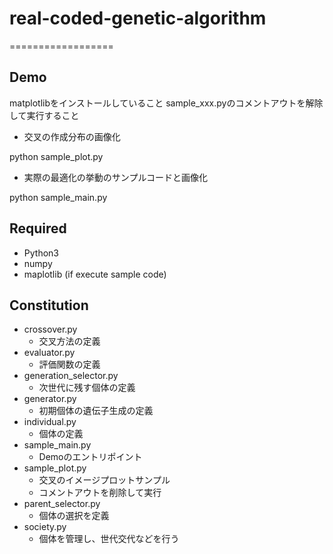 # real-coded-genetic-algorithm

==================

## Demo

matplotlibをインストールしていること
sample_xxx.pyのコメントアウトを解除して実行すること


* 交叉の作成分布の画像化

python sample_plot.py

* 実際の最適化の挙動のサンプルコードと画像化

python sample_main.py

## Required

* Python3
* numpy
* maplotlib (if execute sample code)

## Constitution

* crossover.py
    * 交叉方法の定義
* evaluator.py
    * 評価関数の定義
* generation_selector.py
    * 次世代に残す個体の定義
* generator.py
    * 初期個体の遺伝子生成の定義
* individual.py
    * 個体の定義
* sample_main.py
    * Demoのエントリポイント
* sample_plot.py
    * 交叉のイメージプロットサンプル
    * コメントアウトを削除して実行
* parent_selector.py
    * 個体の選択を定義
* society.py
    * 個体を管理し、世代交代などを行う
